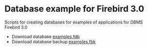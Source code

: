 # Database example for Firebird 3.0

Scripts for creating databases for examples of applications for DBMS Firebird 3.0

* Download database [examples.fdb](https://github.com/sim1984/example-db_3_0/releases/download/1.0/examples.fdb)
* Download database backup [examples.fbk](https://github.com/sim1984/example-db_3_0/releases/download/1.0/examples.fbk)
